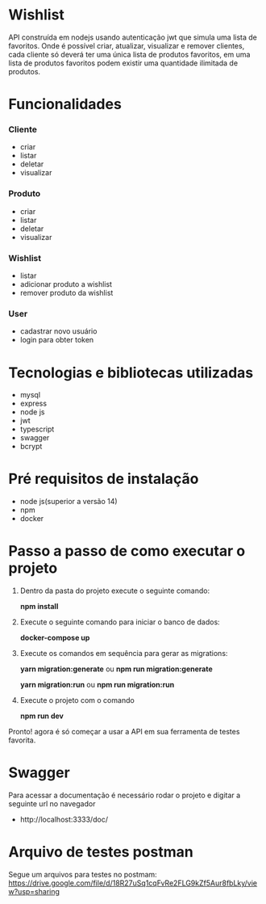# Wishlist
API construída em nodejs usando autenticação jwt que simula uma lista de favoritos. Onde é  possível criar, atualizar, visualizar e remover clientes, cada cliente só deverá ter uma única lista de produtos favoritos, em uma lista de produtos favoritos podem existir uma quantidade ilimitada de produtos.

# Funcionalidades
### Cliente
- criar
- listar
- deletar
- visualizar

### Produto
- criar
- listar
- deletar
- visualizar

### Wishlist
- listar
- adicionar produto a wishlist
- remover produto da wishlist

### User
- cadastrar novo usuário
- login para obter token

# Tecnologias e bibliotecas utilizadas
- mysql
- express
- node js
- jwt
- typescript
- swagger
- bcrypt

# Pré requisitos de instalação
- node js(superior a versão 14)
- npm 
- docker

# Passo a passo de como executar o projeto
<ol>
<li>Dentro da pasta do projeto execute o seguinte comando:</li>
    <p><b>npm install</b></p> 
 <li>Execute o seguinte comando para iniciar o banco de dados:</li>
    <p><b>docker-compose up</b></p>
 <li>Execute os comandos em sequência para gerar as migrations:</li>
    <p><b>yarn migration:generate</b> ou <b>npm run migration:generate</b></p>
    <p><b>yarn migration:run</b> ou <b>npm run migration:run</b></p>
 <li>Execute o projeto com o comando</li>
    <p><b>npm run dev</b></p>
</ol>
Pronto! agora é só começar a usar a API em sua ferramenta de testes favorita.


# Swagger
Para acessar a documentação é necessário rodar o projeto e digitar a seguinte url no navegador
- http://localhost:3333/doc/

# Arquivo de testes postman
Segue um arquivos para testes no postmam: 
https://drive.google.com/file/d/18R27uSq1cqFvRe2FLG9kZf5Aur8fbLky/view?usp=sharing

